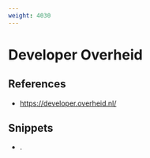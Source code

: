 ```yaml
---
weight: 4030
---
```


# Developer Overheid

## References
- https://developer.overheid.nl/

## Snippets
- .
